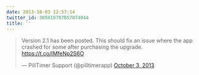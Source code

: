 ```yaml
---
date: 2013-10-03 12:57:14
twitter_id: 385810787857874944
title: ''
---
```


<blockquote class="twitter-tweet"><p lang="en" dir="ltr">Version 2.1 has been posted. This should fix an issue where the app crashed for some after purchasing the upgrade. <a href="https://t.co/IMfeNp2S6O">https://t.co/IMfeNp2S6O</a></p>&mdash; PillTimer Support (@pilltimerapp) <a href="https://twitter.com/pilltimerapp/status/385806329535029248?ref_src=twsrc%5Etfw">October 3, 2013</a></blockquote>
<script async src="https://platform.twitter.com/widgets.js" charset="utf-8"></script>

